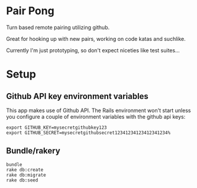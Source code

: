 Pair Pong
=========

Turn based remote pairing utilizing github.

Great for hooking up with new pairs, working on code katas and suchlike.

Currently I'm just prototyping, so don't expect niceties like test suites...

Setup
=====


Github API key environment variables
------------------------------------

This app makes use of Github API. The Rails environment won't start unless you
configure a couple of environment variables with the github api keys:

```
export GITHUB_KEY=mysecretgithubkey123
export GITHUB_SECRET=mysecretgithubsecret12341234123412341234%
```

Bundle/rakery
-------------

```
bundle
rake db:create
rake db:migrate
rake db:seed
```

